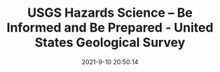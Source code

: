 ---
"title": "USGS Hazards Science – Be Informed and Be Prepared - United States Geological Survey"
"date": "2021-9-10 20:50:14"
"feed_name": "GOOGLENEWSDRILLING"
"feed_website": "https://news.google.com/search?q=drilling%2Bincident&hl=en-US&gl=US&ceid=US:en"
"feed_rss": "https://news.google.com/rss/search?q=drilling%2Bincident&hl=en-US&gl=US&ceid=US:en"
"link": "https://www.usgs.gov/news/usgs-hazards-science-be-informed-and-be-prepared"
"file": "_posts/2021-1-1-526c70bdc623eb4306dd8137d3007d78e864358f.md"
"accident": "0"
"drilling": "0"
"dead": "0"
"injured": "0"
---